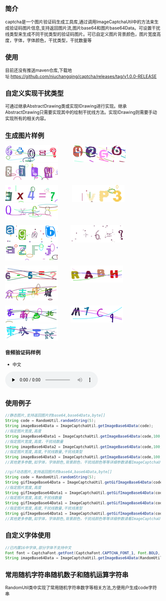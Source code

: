 ## 简介
captcha是一个图片验证码生成工具库,通过调用ImageCaptchaUtil中的方法来生成验证码图片信息,支持返回图片流,图片base64和图片base64Data。可设置干扰线类型来生成不同干扰类型的验证码图片。可已自定义图片背景颜色，图片宽度高度，字体，字体颜色，干扰类型，干扰数量等
## 使用
目前还没有推送maven仓库,下载地址:https://github.com/niuchangqing/captcha/releases/tag/v1.0.0-RELEASE
## 自定义实现干扰类型
可通过继承AbstractDrawing类或实现IDrawing进行实现。继承AbstractDrawing只需要实现其中的绘制干扰线方法。实现IDrawing则需要手动实现所有的相关内容。
## 生成图片样例
![Image](https://github.com/niuchangqing/captcha/blob/master/sample/image/example1.png) &emsp;&emsp;&emsp; ![Image](https://github.com/niuchangqing/captcha/blob/master/sample/image/example2.png) &emsp;&emsp;&emsp; ![Image](https://github.com/niuchangqing/captcha/blob/master/sample/image/example3.png)

![Image](https://github.com/niuchangqing/captcha/blob/master/sample/image/example4.png) &emsp;&emsp;&emsp;![Image](https://github.com/niuchangqing/captcha/blob/master/sample/image/example5.gif) &emsp;&emsp;&emsp;![Image](https://github.com/niuchangqing/captcha/blob/master/sample/image/example5.png)

![Image](https://github.com/niuchangqing/captcha/blob/master/sample/image/example6.png)&emsp;&emsp;&emsp;![Image](https://github.com/niuchangqing/captcha/blob/master/sample/image/example7.gif)&emsp;&emsp;&emsp;![Image](https://github.com/niuchangqing/captcha/blob/master/sample/image/example8.png)

![Image](https://github.com/niuchangqing/captcha/blob/master/sample/image/example9.png)&emsp;&emsp;&emsp;![Image](https://github.com/niuchangqing/captcha/blob/master/sample/image/example10.png)&emsp;&emsp;&emsp;![Image](https://github.com/niuchangqing/captcha/blob/master/sample/image/example11.png)

![Image](https://github.com/niuchangqing/captcha/blob/master/sample/image/example12.png)&emsp;&emsp;&emsp;![Image](https://github.com/niuchangqing/captcha/blob/master/sample/image/example13.png)&emsp;&emsp;&emsp;![Image](https://github.com/niuchangqing/captcha/blob/master/sample/image/example14.png)
### 音频验证码样例
- 中文

<audio id="audio" controls="" preload="none" width="100" height="200">
<source id="wav" src="https://github.com/niuchangqing/captcha/tree/master/sample/audio/zh_sample1.wav">
</audio>

## 使用例子
```java
//静态图片,支持返回图片的base64,base64Data,byte[]
String code = RandomUtil.randomString(5);
String imageBase64Data = ImageCaptchaUtil.getImageBase64Data(code);
//指定图片宽度,高度
String imageBase64Data1 = ImageCaptchaUtil.getImageBase64Data(code,100,35);
//指定图片宽度,高度，干扰线数量
String imageBase64Data2 = ImageCaptchaUtil.getImageBase64Data(code,100,35,10);
//指定图片宽度,高度,干扰线数量,干扰线类型
String imageBase64Data3 = ImageCaptchaUtil.getImageBase64Data(code,100,35,10,InterferenceTypeEnum.LINE);
//其他更多参数,如字体，字体颜色,背景颜色，干扰线颜色等等详细参数请看ImageCaptchaUtil类中的具体方法;
```

```java
//gif动态图片,支持返回图片的base64,base64Data,byte[]
String code = RandomUtil.randomString(5);
String gifImageBase64Data = ImageCaptchaUtil.getGifImageBase64Data(code);
//指定图片宽度,高度
String gifImageBase64Data1 = ImageCaptchaUtil.getGifImageBase64Data(code,100,35);
//指定图片宽度,高度,干扰线数量
String gifImageBase64Data1 = ImageCaptchaUtil.getGifImageBase64Data(code,100,35);
//指定图片宽度,高度,干扰线数量,干扰线类型
String gifImageBase64Data1 = ImageCaptchaUtil.getGifImageBase64Data(code,100,35,InterferenceTypeEnum.LINE);
//其他更多参数,如字体，字体颜色,背景颜色，干扰线颜色等等详细参数请看ImageCaptchaUtil类中的具体方法;
```
## 自定义字体使用
```java
//已内置16中字体,部分字体不支持中文
Font font = CaptchaFont.getFont(CaptchaFont.CAPTCHA_FONT_1, Font.BOLD, 40);
String imageBase64Data = ImageCaptchaUtil.getImageBase64Data(RandomUtil.randomString(4), 175, 55, 5, InterferenceTypeEnum.BEZIER, font);
```
## 常用随机字符串随机数子和随机运算字符串
RandomUtil类中实现了常用随机字符串数字等相关方法,方便用户生成code字符串